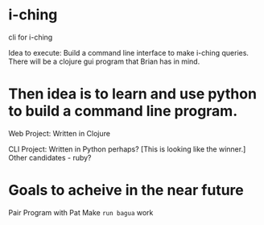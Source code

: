 # i-ching
cli for i-ching

Idea to execute:
Build a command line interface to make i-ching queries.
There will be a clojure gui program that Brian has in mind.

Then idea is to learn and use python to build a command line program.
=======

Web Project:
Written in Clojure

CLI Project:
Written in Python perhaps? [This is looking like the winner.]
Other candidates - ruby?

Goals to acheive in the near future
=======
Pair Program with Pat
Make `run bagua` work


